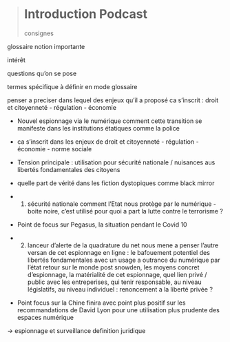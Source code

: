 


> # Introduction Podcast 
> consignes

glossaire notion importante

intérêt

questions qu’on se pose

termes spécifique à définir en mode glossaire

  

penser a preciser dans lequel des enjeux qu’il a proposé ca s’inscrit : droit et citoyenneté - régulation - économie

  

-   Nouvel espionnage via le numérique comment cette transition se manifeste dans les institutions étatiques comme la police
    
-   ca s’inscrit dans les enjeux de droit et citoyenneté - régulation - économie - norme sociale
    
-   Tension principale : utilisation pour sécurité nationale / nuisances aus libertés fondamentales des citoyens
    
-   quelle part de vérité dans les fiction dystopiques comme black mirror
    
-   1. sécurité nationale comment l’Etat nous protège par le numérique - boite noire, c’est utilisé pour quoi a part la lutte contre le terrorisme ?
    
-   Point de focus sur Pegasus, la situation pendant le Covid 10
    
-   2. lanceur d’alerte de la quadrature du net nous mene a penser l’autre versan de cet espionnage en ligne : le bafouement potentiel des libertés fondamentales avec un usage a outrance du numérique par l’état retour sur le monde post snowden, les moyens concret d’espionnage, la matérialité de cet espionnage, quel lien privé / public avec les entreperises, qui tenir responsable, au niveau législatifs, au niveau individuel : renoncement a la liberté privée ?
    
-   Point focus sur la Chine finira avec point plus positif sur les recommandations de David Lyon pour une utilisation plus prudente des espaces numérique
    

  

→ espionnage et surveillance definition juridique
